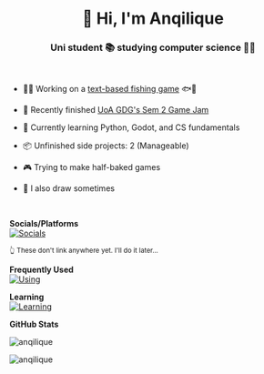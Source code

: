 <h1 align="center">👋 Hi, I'm Anqilique</h1>

<h3 align="center">Uni student 📚 studying computer science 👩‍💻</h3>
<br>

- 👩‍💻 Working on a [text-based fishing game](https://github.com/anqilique/Adrift) 🐟🎣

- 📌 Recently finished [UoA GDG's Sem 2 Game Jam](https://github.com/anqilique/GDGJam2-2025)

- 🌱 Currently learning Python, Godot, and CS fundamentals

- 📦 Unfinished side projects: 2 (Manageable)

- 🎮 Trying to make half-baked games

- 🎨 I also draw sometimes

<br>

<b>Socials/Platforms</b><br>
[![Socials](https://skillicons.dev/icons?i=discord,instagram,github,linkedin&theme=dark&perline=10)](https://skillicons.dev)

<sup>👆 These don't link anywhere yet. I'll do it later...</sup>

<b>Frequently Used</b><br>
[![Using](https://skillicons.dev/icons?i=godot,python,html,css,vscode,md&theme=dark&perline=10)](https://skillicons.dev)

<b>Learning</b><br>
[![Learning](https://skillicons.dev/icons?i=blender,js&theme=dark&perline=10)](https://skillicons.dev)

<b>GitHub Stats</b>
<p><img align="center" src="https://github-readme-streak-stats.herokuapp.com/?user=anqilique&theme=dark" alt="anqilique" /></p>
<p><img align="left" src="https://github-readme-stats.vercel.app/api/top-langs?username=anqilique&show_icons=true&theme=dark&locale=en&layout=compact" alt="anqilique" /></p>
